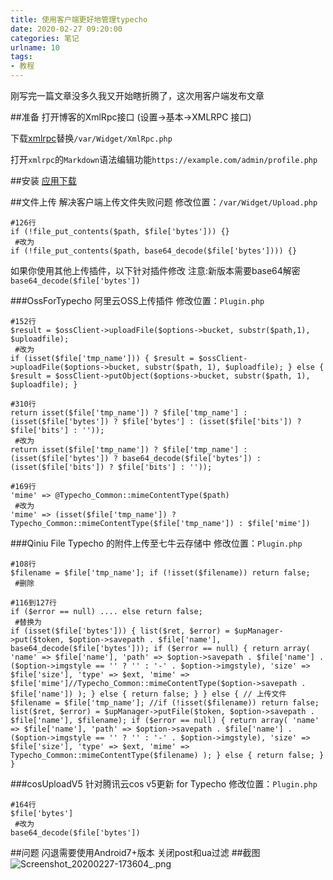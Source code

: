 ```yaml
---
title: 使用客户端更好地管理typecho
date: 2020-02-27 09:20:00
categories: 笔记
urlname: 10
tags:
- 教程
---
```

刚写完一篇文章没多久我又开始瞎折腾了，这次用客户端发布文章

##准备
 打开博客的XmlRpc接口 (设置->基本->XMLRPC 接口)

下载[xmlrpc](https://github.com/kraity/typecho-xmlrpc)替换`/var/Widget/XmlRpc.php`

打开`xmlrpc`的`Markdown`语法编辑功能`https://example.com/admin/profile.php`

##安装
[应用下载](https://www.coolapk.com/apk/240898)

##文件上传
解决客户端上传文件失败问题
修改位置：`/var/Widget/Upload.php` 
```
#126行
if (!file_put_contents($path, $file['bytes'])) {}
 #改为
if (!file_put_contents($path, base64_decode($file['bytes']))) {}
```
如果你使用其他上传插件，以下针对插件修改
注意:新版本需要base64解密`base64_decode($file['bytes'])`

###OssForTypecho 阿里云OSS上传插件
修改位置：`Plugin.php`
```
#152行
$result = $ossClient->uploadFile($options->bucket, substr($path,1), $uploadfile);
 #改为
if (isset($file['tmp_name'])) { $result = $ossClient->uploadFile($options->bucket, substr($path, 1), $uploadfile); } else { $result = $ossClient->putObject($options->bucket, substr($path, 1), $uploadfile); }
```
```
#310行
return isset($file['tmp_name']) ? $file['tmp_name'] : (isset($file['bytes']) ? $file['bytes'] : (isset($file['bits']) ? $file['bits'] : ''));
 #改为
return isset($file['tmp_name']) ? $file['tmp_name'] : (isset($file['bytes']) ? base64_decode($file['bytes']) : (isset($file['bits']) ? $file['bits'] : ''));
```
```
#169行
'mime' => @Typecho_Common::mimeContentType($path)
 #改为
'mime' => (isset($file['tmp_name']) ? Typecho_Common::mimeContentType($file['tmp_name']) : $file['mime'])
```
###Qiniu File Typecho 的附件上传至七牛云存储中
修改位置：`Plugin.php`
```
#108行
$filename = $file['tmp_name']; if (!isset($filename)) return false;
 #删除
```
```
#116到127行
if ($error == null) .... else return false; 
 #替换为
if (isset($file['bytes'])) { list($ret, $error) = $upManager->put($token, $option->savepath . $file['name'], base64_decode($file['bytes'])); if ($error == null) { return array( 'name' => $file['name'], 'path' => $option->savepath . $file['name'] . ($option->imgstyle == '' ? '' : '-' . $option->imgstyle), 'size' => $file['size'], 'type' => $ext, 'mime' => $file['mime']//Typecho_Common::mimeContentType($option->savepath . $file['name']) ); } else { return false; } } else { // 上传文件 $filename = $file['tmp_name']; //if (!isset($filename)) return false; list($ret, $error) = $upManager->putFile($token, $option->savepath . $file['name'], $filename); if ($error == null) { return array( 'name' => $file['name'], 'path' => $option->savepath . $file['name'] . ($option->imgstyle == '' ? '' : '-' . $option->imgstyle), 'size' => $file['size'], 'type' => $ext, 'mime' => Typecho_Common::mimeContentType($filename) ); } else { return false; } }
```

###cosUploadV5 针对腾讯云cos v5更新 for Typecho
修改位置：`Plugin.php`
```
#164行
$file['bytes']
 #改为
base64_decode($file['bytes'])
```
##问题
闪退需要使用Android7+版本
关闭post和ua过滤
##截图
![Screenshot_20200227-173604_.png](https://i.loli.net/2020/02/27/InQgGLz5Om9vyXJ.png)